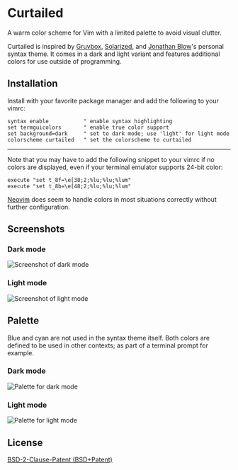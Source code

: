 # Curtailed

A warm color scheme for Vim with a limited palette to avoid visual clutter.

Curtailed is inspired by [Gruvbox](https://github.com/morhetz/gruvbox),
[Solarized](https://ethanschoonover.com/solarized/), and [Jonathan
Blow](https://www.youtube.com/user/jblow888)'s personal syntax theme. It comes
in a dark and light variant and features additional colors for use outside of
programming.

## Installation

Install with your favorite package manager and add the following to your vimrc:

```
syntax enable           " enable syntax highlighting
set termguicolors       " enable true color support
set background=dark     " set to dark mode; use 'light' for light mode
colorscheme curtailed   " set the colorscheme to curtailed
```

--- 

Note that you may have to add the following snippet to your vimrc if no colors
are displayed, even if your terminal emulator supports 24-bit color:

```
execute "set t_8f=\e[38;2;%lu;%lu;%lum"
execute "set t_8b=\e[48;2;%lu;%lu;%lum"
```

[Neovim](https://neovim.io/) does seem to handle colors in most situations
correctly without further configuration.

## Screenshots

### Dark mode

![Screenshot of dark mode](https://i.imgur.com/0oySuqt.png)

### Light mode

![Screenshot of light mode](https://i.imgur.com/HHx9krf.png)

## Palette

Blue and cyan are not used in the syntax theme itself. Both colors are defined
to be used in other contexts; as part of a terminal prompt for example.

### Dark mode

![Palette for dark mode](https://i.imgur.com/ExpX3FO.png)

### Light mode

![Palette for light mode](https://i.imgur.com/NG8LI8u.png)

## License

[BSD-2-Clause-Patent (BSD+Patent)](https://opensource.org/licenses/BSDplusPatent)
